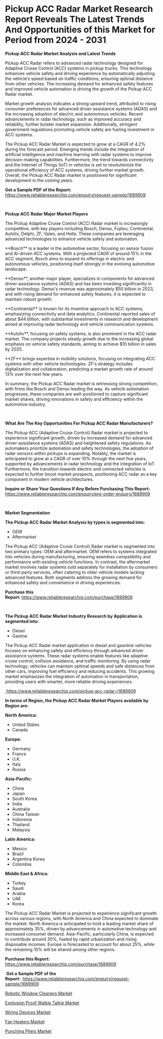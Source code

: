 <p><h1>Pickup ACC Radar Market Research Report Reveals The Latest Trends And Opportunities of this Market for Period from 2024 - 2031</h1></p><p><strong>Pickup ACC Radar Market Analysis and Latest Trends</strong></p>
<p><p>Pickup ACC Radar refers to advanced radar technology designed for Adaptive Cruise Control (ACC) systems in pickup trucks. This technology enhances vehicle safety and driving experience by automatically adjusting the vehicle’s speed based on traffic conditions, ensuring optimal distance from other vehicles. The increasing demand for enhanced safety features and improved vehicle automation is driving the growth of the Pickup ACC Radar market.</p><p>Market growth analysis indicates a strong upward trend, attributed to rising consumer preferences for advanced driver-assistance systems (ADAS) and the increasing adoption of electric and autonomous vehicles. Recent advancements in radar technology, such as improved accuracy and reliability, further bolster market expansion. Additionally, stringent government regulations promoting vehicle safety are fueling investment in ACC systems.</p><p>The Pickup ACC Radar Market is expected to grow at a CAGR of 4.2% during the forecast period. Emerging trends include the integration of artificial intelligence and machine learning with radar systems to improve decision-making capabilities. Furthermore, the trend towards connectivity and the Internet of Things (IoT) in vehicles is set to revolutionize the operational efficiency of ACC systems, driving further market growth. Overall, the Pickup ACC Radar market is positioned for significant development in the coming years.</p></p>
<p><strong>Get a Sample PDF of the Report:&nbsp;</strong> <a href="https://www.reliableresearchiq.com/enquiry/request-sample/1689909?utm_campaign=1577&utm_medium=2&utm_source=Github&utm_content=ia&utm_term=19102024&utm_id=pickup-acc-radar">https://www.reliableresearchiq.com/enquiry/request-sample/1689909</a></p>
<p>&nbsp;</p>
<p><strong>Pickup ACC Radar Major Market Players</strong></p>
<p><p>The Pickup Adaptive Cruise Control (ACC) Radar market is increasingly competitive, with key players including Bosch, Denso, Fujitsu, Continental, Autoliv, Delphi, ZF, Valeo, and Hella. These companies are leveraging advanced technologies to enhance vehicle safety and automation.</p><p>**Bosch** is a leader in the automotive sector, focusing on sensor fusion and AI-driven ACC systems. With a projected CAGR of around 15% in the ACC segment, Bosch aims to expand its offerings in electric and autonomous vehicles, positioning itself strongly in the evolving automotive landscape.</p><p>**Denso**, another major player, specializes in components for advanced driver-assistance systems (ADAS) and has been investing significantly in radar technology. Denso's revenue was approximately $50 billion in 2023, and with rising demand for enhanced safety features, it is expected to maintain robust growth.</p><p>**Continental** is known for its inventive approach to ACC systems, emphasizing connectivity and data analytics. Continental reported sales of about $44 billion, with substantial investments in research and development aimed at improving radar technology and vehicle communication systems.</p><p>**Autoliv**, focusing on safety systems, is also prominent in the ACC radar market. The company projects steady growth due to the increasing global emphasis on vehicle safety standards, aiming to achieve $10 billion in sales by 2025.</p><p>**ZF** brings expertise in mobility solutions, focusing on integrating ACC systems with other vehicle technologies. ZF's strategy includes digitalization and collaboration, predicting a market growth rate of around 13% over the next few years.</p><p>In summary, the Pickup ACC Radar market is witnessing strong competition, with firms like Bosch and Denso leading the way. As vehicle automation progresses, these companies are well-positioned to capture significant market shares, driving innovations in safety and efficiency within the automotive industry.</p></p>
<p>&nbsp;</p>
<p><strong>What Are The Key Opportunities For Pickup ACC Radar Manufacturers?</strong></p>
<p><p>The Pickup ACC (Adaptive Cruise Control) Radar market is projected to experience significant growth, driven by increased demand for advanced driver-assistance systems (ADAS) and heightened safety regulations. As automakers prioritize automation and safety technologies, the adoption of radar sensors within pickups is expanding. Notably, the market is anticipated to grow at a CAGR of over 10% through the next five years, supported by advancements in radar technology and the integration of IoT. Furthermore, the transition towards electric and connected vehicles is expected to further boost market prospects, positioning ACC radar as a key component in modern vehicle architectures.</p></p>
<p><strong>Inquire or Share Your Questions If Any Before Purchasing This Report:</strong> <a href="https://www.reliableresearchiq.com/enquiry/pre-order-enquiry/1689909?utm_campaign=1577&utm_medium=2&utm_source=Github&utm_content=ia&utm_term=19102024&utm_id=pickup-acc-radar">https://www.reliableresearchiq.com/enquiry/pre-order-enquiry/1689909</a></p>
<p>&nbsp;</p>
<p><strong>Market Segmentation</strong></p>
<p><strong>The Pickup ACC Radar Market Analysis by types is segmented into:</strong></p>
<p><ul><li>OEM</li><li>Aftermarket</li></ul></p>
<p><p>The Pickup ACC (Adaptive Cruise Control) Radar market is segmented into two primary types: OEM and aftermarket. OEM refers to systems integrated into vehicles during manufacturing, ensuring seamless compatibility and performance with existing vehicle functions. In contrast, the aftermarket market involves radar systems sold separately for installation by consumers or third-party services, often catering to older vehicle models lacking advanced features. Both segments address the growing demand for enhanced safety and convenience in driving experiences.</p></p>
<p><strong>Purchase this Report:&nbsp;</strong><a href="https://www.reliableresearchiq.com/purchase/1689909?utm_campaign=1577&utm_medium=2&utm_source=Github&utm_content=ia&utm_term=19102024&utm_id=pickup-acc-radar">https://www.reliableresearchiq.com/purchase/1689909</a></p>
<p>&nbsp;</p>
<p><strong>The Pickup ACC Radar Market Industry Research by Application is segmented into:</strong></p>
<p><ul><li>Diesel</li><li>Gasline</li></ul></p>
<p><p>The Pickup ACC Radar market application in diesel and gasoline vehicles focuses on enhancing safety and efficiency through advanced driver assistance systems. These radar systems enable features like adaptive cruise control, collision avoidance, and traffic monitoring. By using radar technology, vehicles can maintain optimal speeds and safe distances from other cars, improving fuel efficiency and reducing accidents. This growing market emphasizes the integration of automation in transportation, providing users with smarter, more reliable driving experiences.</p></p>
<p><a href="https://www.reliableresearchiq.com/pickup-acc-radar-r1689909?utm_campaign=1577&utm_medium=2&utm_source=Github&utm_content=ia&utm_term=19102024&utm_id=pickup-acc-radar">&nbsp;https://www.reliableresearchiq.com/pickup-acc-radar-r1689909</a></p>
<p><strong>In terms of Region, the Pickup ACC Radar Market Players available by Region are:</strong></p>
<p>
    <p> <strong> North America: </strong>
        <ul>
            <li>United States</li>
            <li>Canada</li>
        </ul>
        </p> 
    <p> <strong> Europe: </strong>
        <ul>
            <li>Germany</li>
            <li>France</li>
            <li>U.K.</li>
            <li>Italy</li>
            <li>Russia</li>
        </ul>
        </p> 
    <p> <strong> Asia-Pacific: </strong>
        <ul>
            <li>China</li>
            <li>Japan</li>
            <li>South Korea</li>
            <li>India</li>
            <li>Australia</li>
            <li>China Taiwan</li>
            <li>Indonesia</li>
            <li>Thailand</li>
            <li>Malaysia</li>
        </ul>
        </p> 
    <p> <strong> Latin America: </strong>
        <ul>
            <li>Mexico</li>
            <li>Brazil</li>
            <li>Argentina Korea</li>
            <li>Colombia</li>
        </ul>
        </p> 
    <p> <strong> Middle East & Africa: </strong>
        <ul>
            <li>Turkey</li>
            <li>Saudi</li>
            <li>Arabia</li>
            <li>UAE</li>
            <li>Korea</li>
        </ul>
    </p>
    </p>
<p><p>The Pickup ACC Radar Market is projected to experience significant growth across various regions, with North America and China expected to dominate the market. North America is anticipated to hold a leading market share of approximately 35%, driven by advancements in automotive technology and increased consumer demand. Asia-Pacific, particularly China, is expected to contribute around 30%, fueled by rapid urbanization and rising disposable incomes. Europe is forecasted to account for about 25%, while the remaining 10% will be shared among other regions.</p></p>
<p><strong>Purchase this Report: </strong><a href="https://www.reliableresearchiq.com/purchase/1689909?utm_campaign=1577&utm_medium=2&utm_source=Github&utm_content=ia&utm_term=19102024&utm_id=pickup-acc-radar">https://www.reliableresearchiq.com/purchase/1689909</a></p>
<p>&nbsp;<strong>Get a Sample PDF of the Report:&nbsp;&nbsp;</strong><a href="https://www.reliableresearchiq.com/enquiry/request-sample/1689909?utm_campaign=1577&utm_medium=2&utm_source=Github&utm_content=ia&utm_term=19102024&utm_id=pickup-acc-radar">https://www.reliableresearchiq.com/enquiry/request-sample/1689909</a></p>
<p><strong></strong></p>
<p><p><a href="https://www.linkedin.com/pulse/robotic-window-cleaners-sector-surge-148-growth-roadmap-2031-obxuc?utm_campaign=1577&utm_medium=2&utm_source=Github&utm_content=ia&utm_term=19102024&utm_id=pickup-acc-radar">Robotic Window Cleaners Market</a></p><p><a href="https://issuu.com/reportprime-2/docs/explosion-proof-walkie-talkie-marke_2add714028464b?utm_campaign=1577&utm_medium=2&utm_source=Github&utm_content=ia&utm_term=19102024&utm_id=pickup-acc-radar">Explosion Proof Walkie Talkie Market</a></p><p><a href="https://issuu.com/reportprime-2/docs/wiring-devices-market-size-2030.ppt_4888d933353ea8?utm_campaign=1577&utm_medium=2&utm_source=Github&utm_content=ia&utm_term=19102024&utm_id=pickup-acc-radar">Wiring Devices Market</a></p><p><a href="https://www.linkedin.com/pulse/pioneering-growth-analyzing-global-fan-heaters-market-dynamics-0mrrc?utm_campaign=1577&utm_medium=2&utm_source=Github&utm_content=ia&utm_term=19102024&utm_id=pickup-acc-radar">Fan Heaters Market</a></p><p><a href="https://www.linkedin.com/pulse/punching-pliers-market-evolution-key-trends-regional-dynamics-gswjc?utm_campaign=1577&utm_medium=2&utm_source=Github&utm_content=ia&utm_term=19102024&utm_id=pickup-acc-radar">Punching Pliers Market</a></p></p>